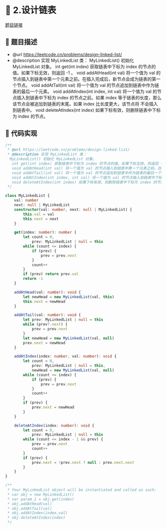 # 🎨 2.设计链表

[题目链接](https://leetcode.cn/problems/design-linked-list/)

## 📑 题目描述
* @url https://leetcode.cn/problems/design-linked-list/
 * @description 实现 MyLinkedList 类：
  MyLinkedList() 初始化 MyLinkedList 对象。
   int get(int index) 获取链表中下标为 index 的节点的值。如果下标无效，则返回 -1 。
   void addAtHead(int val) 将一个值为 val 的节点插入到链表中第一个元素之前。在插入完成后，新节点会成为链表的第一个节点。
   void addAtTail(int val) 将一个值为 val 的节点追加到链表中作为链表的最后一个元素。
   void addAtIndex(int index, int val) 将一个值为 val 的节点插入到链表中下标为 index 的节点之前。如果 index 等于链表的长度，那么该节点会被追加到链表的末尾。如果 index 比长度更大，该节点将 不会插入 到链表中。
   void deleteAtIndex(int index) 如果下标有效，则删除链表中下标为 index 的节点。

## 📄 代码实现
```typescript
/**
 * @url https://leetcode.cn/problems/design-linked-list/
 * @description 实现 MyLinkedList 类：
  MyLinkedList() 初始化 MyLinkedList 对象。
   int get(int index) 获取链表中下标为 index 的节点的值。如果下标无效，则返回 -1 。
   void addAtHead(int val) 将一个值为 val 的节点插入到链表中第一个元素之前。在插入完成后，新节点会成为链表的第一个节点。
   void addAtTail(int val) 将一个值为 val 的节点追加到链表中作为链表的最后一个元素。
   void addAtIndex(int index, int val) 将一个值为 val 的节点插入到链表中下标为 index 的节点之前。如果 index 等于链表的长度，那么该节点会被追加到链表的末尾。如果 index 比长度更大，该节点将 不会插入 到链表中。
   void deleteAtIndex(int index) 如果下标有效，则删除链表中下标为 index 的节点。
 */

class MyLinkedList {
    val: number
    next: null | MyLinkedList
    constructor(val: number, next: null | MyLinkedList) {
        this.val = val
        this.next = next
    }

    get(index: number): number {
        let count = 0,
            prev: MyLinkedList | null = this
        while (count <= index) {
            if (prev) {
                prev = prev.next
            }
            count++
        }
        if (prev) return prev.val
        return -1
    }

    addAtHead(val: number): void {
        let newHead = new MyLinkedList(val, this)
        this.next = newHead
    }

    addAtTail(val: number): void {
        let prev: MyLinkedList | null = this
        while (prev?.next) {
            prev = prev.next
        }
        let newHead = new MyLinkedList(val, null)
        prev.next = newHead
    }

    addAtIndex(index: number, val: number): void {
        let count = 0,
            prev: MyLinkedList | null = this,
            newHead = new MyLinkedList(val, null)
        while (count <= index) {
            if (prev) {
                prev = prev.next
            }
            count++
        }
        if (prev) {
            prev.next = newHead
        }
    }

    deleteAtIndex(index: number): void {
        let count = 0,
            prev: MyLinkedList | null = this
        while (count <= index - 1 && prev) {
            prev = prev.next
            count++
        }
        if (prev) {
            prev.next = !prev.next ? null : prev.next.next
        }
    }
}

/**
 * Your MyLinkedList object will be instantiated and called as such:
 * var obj = new MyLinkedList()
 * var param_1 = obj.get(index)
 * obj.addAtHead(val)
 * obj.addAtTail(val)
 * obj.addAtIndex(index,val)
 * obj.deleteAtIndex(index)
 */

```
